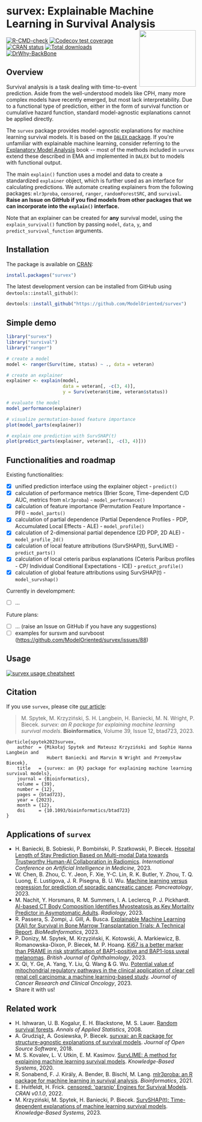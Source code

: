 # survex: Explainable Machine Learning in Survival Analysis <img src="man/figures/survex.png" align="right" width="150px"/>

[![R-CMD-check](https://github.com/ModelOriented/survex/actions/workflows/R-CMD-check.yaml/badge.svg)](https://github.com/ModelOriented/survex/actions/workflows/R-CMD-check.yaml)
[![Codecov test coverage](https://codecov.io/gh/ModelOriented/survex/branch/main/graph/badge.svg)](https://app.codecov.io/gh/ModelOriented/survex?branch=main)
[![CRAN status](https://www.r-pkg.org/badges/version/survex)](https://cran.r-project.org/package=survex)
[![Total downloads](https://cranlogs.r-pkg.org/badges/grand-total/survex?color=orange)](https://cranlogs.r-pkg.org/badges/grand-total/survex)
[![DrWhy-BackBone](https://img.shields.io/badge/DrWhy-BackBone-373589)](http://drwhy.ai/#BackBone)


## Overview 

Survival analysis is a task dealing with time-to-event prediction. Aside from the well-understood models like CPH, many more complex models have recently emerged, but most lack interpretability. Due to a functional type of prediction, either in the form of survival function or cumulative hazard function, standard model-agnostic explanations cannot be applied directly.

The `survex` package provides model-agnostic explanations for machine learning survival models. It is based on the [`DALEX` package](https://github.com/ModelOriented/DALEX). If you're unfamiliar with explainable machine learning, consider referring to the [Explanatory Model Analysis](https://ema.drwhy.ai) book -- most of the methods included in `survex` extend these described in EMA and implemented in `DALEX` but to models with functional output. 

The main `explain()` function uses a model and data to create a standardized `explainer` object, which is further used as an interface for calculating predictions. We automate creating explainers from the following packages: `mlr3proba`, `censored`, `ranger`, `randomForestSRC`, and `survival`. **Raise an Issue on GitHub if you find models from other packages that we can incorporate into the `explain()` interface.**

Note that an explainer can be created for **any** survival model, using the `explain_survival()` function by passing `model`, `data`, `y`, and `predict_survival_function` arguments.


## Installation

The package is available on [CRAN](https://cran.r-project.org/package=survex):

```r
install.packages("survex")
```

The latest development version can be installed from GitHub using `devtools::install_github()`:

```r
devtools::install_github("https://github.com/ModelOriented/survex")
```

## Simple demo

```r
library("survex")
library("survival")
library("ranger")

# create a model
model <- ranger(Surv(time, status) ~ ., data = veteran)

# create an explainer
explainer <- explain(model, 
                     data = veteran[, -c(3, 4)],
                     y = Surv(veteran$time, veteran$status))

# evaluate the model
model_performance(explainer)

# visualize permutation-based feature importance
plot(model_parts(explainer))

# explain one prediction with SurvSHAP(t)
plot(predict_parts(explainer, veteran[1, -c(3, 4)]))
```

## Functionalities and roadmap

Existing functionalities:
- [x] unified prediction interface using the explainer object - `predict()`
- [x] calculation of performance metrics (Brier Score, Time-dependent C/D AUC, metrics from `mlr3proba`) - `model_performance()`
- [x] calculation of feature importance (Permutation Feature Importance - PFI) - `model_parts()`
- [x] calculation of partial dependence (Partial Dependence Profiles - PDP, Accumulated Local Effects - ALE) - `model_profile()`
- [x] calculation of 2-dimensional partial dependence (2D PDP, 2D ALE) - `model_profile_2d()`
- [x] calculation of local feature attributions (SurvSHAP(t), SurvLIME) - `predict_parts()`
- [x] calculation of local ceteris paribus explanations (Ceteris Paribus profiles - CP/ Individual Conditional Expectations - ICE) - `predict_profile()`
- [x] calculation of global feature attributions using SurvSHAP(t) - `model_survshap()`

Currently in develompment:
- [ ] ...

Future plans:
- [ ] ... (raise an Issue on GitHub if you have any suggestions)
- [ ] examples for sursvm and survboost (https://github.com/ModelOriented/survex/issues/88)

## Usage

[![`survex` usage cheatsheet](man/figures/cheatsheet.png)](https://github.com/ModelOriented/survex/blob/main/misc/cheatsheet.pdf)


## Citation

If you use `survex`, please cite [our article](https://doi.org/10.1093/bioinformatics/btad723):

> M. Spytek, M. Krzyziński, S. H. Langbein, H. Baniecki, M. N. Wright, P. Biecek. *survex: an R package for explaining machine learning survival models*. **Bioinformatics**, Volume 39, Issue 12, btad723, 2023.

```
@article{spytek2023survex,
    author  = {Mikołaj Spytek and Mateusz Krzyziński and Sophie Hanna Langbein and 
               Hubert Baniecki and Marvin N Wright and Przemysław Biecek},
    title   = {survex: an {R} package for explaining machine learning survival models},
    journal = {Bioinformatics},
    volume = {39},
    number = {12},
    pages = {btad723},
    year = {2023},
    month = {12},
    doi     = {10.1093/bioinformatics/btad723}
}
```

## Applications of `survex`

- H. Baniecki, B. Sobieski, P. Bombiński, P. Szatkowski, P. Biecek. [Hospital Length of Stay Prediction Based on Multi-modal Data towards Trustworthy Human-AI Collaboration in Radiomics](https://arxiv.org/abs/2303.09817). *International Conference on Artificial Intelligence in Medicine*, 2023.
- W. Chen, B. Zhou, C. Y. Jeon, F. Xie, Y-C. Lin, R. K. Butler, Y. Zhou, T. Q. Luong, E. Lustigova, J. R. Pisegna, B. U. Wu. [Machine learning versus regression for prediction of sporadic pancreatic cancer](https://doi.org/10.1016/j.pan.2023.04.009). *Pancreatology*, 2023.
- M. Nachit, Y. Horsmans, R. M. Summers, I. A. Leclercq, P. J. Pickhardt. [AI-based CT Body Composition Identifies Myosteatosis as Key Mortality Predictor in Asymptomatic Adults](https://doi.org/10.1148/radiol.222008). *Radiology*, 2023.
- R. Passera, S. Zompi, J. Gill, A. Busca. [Explainable Machine Learning (XAI) for Survival in Bone Marrow Transplantation Trials: A Technical Report](https://doi.org/10.3390/biomedinformatics3030048). *BioMedInformatics*, 2023.
- P. Donizy, M. Spytek, M. Krzyziński, K. Kotowski, A. Markiewicz, B. Romanowska-Dixon, P. Biecek, M. P. Hoang. [Ki67 is a better marker than PRAME in risk stratification of BAP1-positive and BAP1-loss uveal melanomas](http://dx.doi.org/10.1136/bjo-2023-323816). *British Journal of Ophthalmology*, 2023.
- X. Qi, Y. Ge, A. Yang, Y. Liu, Q. Wang & G. Wu. [Potential value of mitochondrial regulatory pathways in the clinical application of clear cell renal cell carcinoma: a machine learning-based study](https://doi.org/10.1007/s00432-023-05393-8). *Journal of Cancer Research and Clinical Oncology*, 2023.
- Share it with us!

## Related work

- H. Ishwaran, U. B. Kogalur, E. H. Blackstone, M. S. Lauer. [Random survival forests](https://doi.org/10.1214/08-AOAS169). *Annals of Applied Statistics*, 2008.
- A. Grudziąż, A. Gosiewska, P. Biecek. [survxai: an R package for structure-agnostic explanations of survival models](https://doi.org/10.21105/joss.00961). *Journal of Open Source Software*, 2018.
- M. S. Kovalev, L. V. Utkin, E. M. Kasimov. [SurvLIME: A method for explaining machine learning survival models](https://doi.org/10.1016/j.knosys.2020.106164). *Knowledge-Based Systems*, 2020.
- R. Sonabend, F. J. Király, A. Bender, B. Bischl, M. Lang. [mlr3proba: an R package for machine learning in survival analysis](https://doi.org/10.1093/bioinformatics/btab039). *Bioinformatics*, 2021.
- E. Hvitfeldt, H. Frick. [censored: 'parsnip' Engines for Survival Models](https://github.com/tidymodels/censored). *CRAN v0.1.0*, 2022.
- M. Krzyziński, M. Spytek, H. Baniecki, P. Biecek. [SurvSHAP(t): Time-dependent explanations of machine learning survival models](https://doi.org/10.1016/j.knosys.2022.110234). *Knowledge-Based Systems*, 2023.

